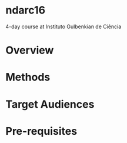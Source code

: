 # ndarc16
4-day course at Instituto Gulbenkian de Ciência

# Overview


# Methods


# Target Audiences

# Pre-requisites

